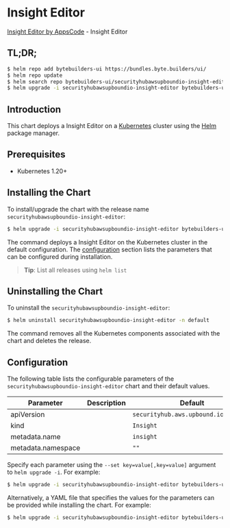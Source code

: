 # Insight Editor

[Insight Editor by AppsCode](https://byte.builders) - Insight Editor

## TL;DR;

```bash
$ helm repo add bytebuilders-ui https://bundles.byte.builders/ui/
$ helm repo update
$ helm search repo bytebuilders-ui/securityhubawsupboundio-insight-editor --version=v0.4.18
$ helm upgrade -i securityhubawsupboundio-insight-editor bytebuilders-ui/securityhubawsupboundio-insight-editor -n default --create-namespace --version=v0.4.18
```

## Introduction

This chart deploys a Insight Editor on a [Kubernetes](http://kubernetes.io) cluster using the [Helm](https://helm.sh) package manager.

## Prerequisites

- Kubernetes 1.20+

## Installing the Chart

To install/upgrade the chart with the release name `securityhubawsupboundio-insight-editor`:

```bash
$ helm upgrade -i securityhubawsupboundio-insight-editor bytebuilders-ui/securityhubawsupboundio-insight-editor -n default --create-namespace --version=v0.4.18
```

The command deploys a Insight Editor on the Kubernetes cluster in the default configuration. The [configuration](#configuration) section lists the parameters that can be configured during installation.

> **Tip**: List all releases using `helm list`

## Uninstalling the Chart

To uninstall the `securityhubawsupboundio-insight-editor`:

```bash
$ helm uninstall securityhubawsupboundio-insight-editor -n default
```

The command removes all the Kubernetes components associated with the chart and deletes the release.

## Configuration

The following table lists the configurable parameters of the `securityhubawsupboundio-insight-editor` chart and their default values.

|     Parameter      | Description |                     Default                     |
|--------------------|-------------|-------------------------------------------------|
| apiVersion         |             | <code>securityhub.aws.upbound.io/v1beta1</code> |
| kind               |             | <code>Insight</code>                            |
| metadata.name      |             | <code>insight</code>                            |
| metadata.namespace |             | <code>""</code>                                 |


Specify each parameter using the `--set key=value[,key=value]` argument to `helm upgrade -i`. For example:

```bash
$ helm upgrade -i securityhubawsupboundio-insight-editor bytebuilders-ui/securityhubawsupboundio-insight-editor -n default --create-namespace --version=v0.4.18 --set apiVersion=securityhub.aws.upbound.io/v1beta1
```

Alternatively, a YAML file that specifies the values for the parameters can be provided while
installing the chart. For example:

```bash
$ helm upgrade -i securityhubawsupboundio-insight-editor bytebuilders-ui/securityhubawsupboundio-insight-editor -n default --create-namespace --version=v0.4.18 --values values.yaml
```
